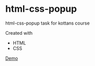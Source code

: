 # html-css-popup
html-css-popup task for kottans course

Created with
- HTML
- CSS

[Demo](https://serentinos.github.io/html-css-popup/)
